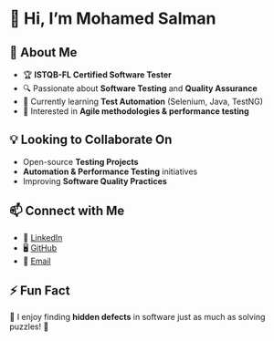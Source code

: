 # 👋 Hi, I’m Mohamed Salman

## 👀 About Me
- 🏆 **ISTQB-FL Certified Software Tester**  
- 🔍 Passionate about **Software Testing** and **Quality Assurance**  
- 🚀 Currently learning **Test Automation** (Selenium, Java, TestNG)  
- 🔄 Interested in **Agile methodologies & performance testing**  

## 💡 Looking to Collaborate On
- Open-source **Testing Projects**  
- **Automation & Performance Testing** initiatives  
- Improving **Software Quality Practices**  

## 📫 Connect with Me
- 🔗 [LinkedIn](https://www.linkedin.com/in/m-salman-tester)  
- 🖥️ [GitHub](https://github.com/MuhamedSalman)  
- 📩 [Email](mailto:Mohamed.Salman1421@gmail.com)  

## ⚡ Fun Fact
🔎 I enjoy finding **hidden defects** in software just as much as solving puzzles! 🧩  

